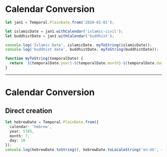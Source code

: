 # Calendar Conversion

```ts {monaco-run}
let jan1 = Temporal.PlainDate.from('2020-01-01');

let islamicDate = jan1.withCalendar('islamic-civil');
let buddhistDate = jan1.withCalendar('buddhist');

console.log('Islamic Date', islamicDate, myToString(islamicDate));
console.log('buddhist date', buddhistDate, myToString(buddhistDate));

function myToString(temporalDate) {
  return `${temporalDate.year}-${temporalDate.month}-${temporalDate.day}`
}

```

<!-- 
	•	The Temporal API keeps the underlying date consistent, and the annotation tells you which calendar system is being used for interpretation.
	•	This approach helps avoid confusion about what absolute day is being referenced, especially when working across multiple calendar systems.
-->


---

# Calendar Conversion
## Direct creation

```ts {monaco-run}
let hebrewDate = Temporal.PlainDate.from({  
  calendar: 'hebrew',  
  year: 5785,  
  month: 7,  
  day: 10  
});  
console.log(hebrewDate.toString(), hebrewDate.toLocaleString('en-US', { calendar: 'hebrew' }));
```
